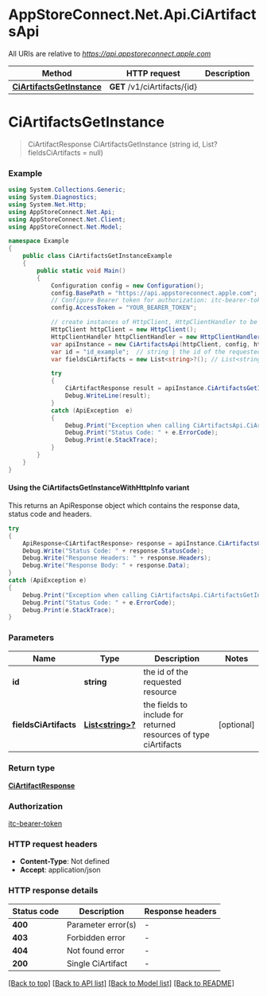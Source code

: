 # AppStoreConnect.Net.Api.CiArtifactsApi

All URIs are relative to *https://api.appstoreconnect.apple.com*

| Method | HTTP request | Description |
|--------|--------------|-------------|
| [**CiArtifactsGetInstance**](CiArtifactsApi.md#ciartifactsgetinstance) | **GET** /v1/ciArtifacts/{id} |  |

<a name="ciartifactsgetinstance"></a>
# **CiArtifactsGetInstance**
> CiArtifactResponse CiArtifactsGetInstance (string id, List<string>? fieldsCiArtifacts = null)



### Example
```csharp
using System.Collections.Generic;
using System.Diagnostics;
using System.Net.Http;
using AppStoreConnect.Net.Api;
using AppStoreConnect.Net.Client;
using AppStoreConnect.Net.Model;

namespace Example
{
    public class CiArtifactsGetInstanceExample
    {
        public static void Main()
        {
            Configuration config = new Configuration();
            config.BasePath = "https://api.appstoreconnect.apple.com";
            // Configure Bearer token for authorization: itc-bearer-token
            config.AccessToken = "YOUR_BEARER_TOKEN";

            // create instances of HttpClient, HttpClientHandler to be reused later with different Api classes
            HttpClient httpClient = new HttpClient();
            HttpClientHandler httpClientHandler = new HttpClientHandler();
            var apiInstance = new CiArtifactsApi(httpClient, config, httpClientHandler);
            var id = "id_example";  // string | the id of the requested resource
            var fieldsCiArtifacts = new List<string>?(); // List<string>? | the fields to include for returned resources of type ciArtifacts (optional) 

            try
            {
                CiArtifactResponse result = apiInstance.CiArtifactsGetInstance(id, fieldsCiArtifacts);
                Debug.WriteLine(result);
            }
            catch (ApiException  e)
            {
                Debug.Print("Exception when calling CiArtifactsApi.CiArtifactsGetInstance: " + e.Message);
                Debug.Print("Status Code: " + e.ErrorCode);
                Debug.Print(e.StackTrace);
            }
        }
    }
}
```

#### Using the CiArtifactsGetInstanceWithHttpInfo variant
This returns an ApiResponse object which contains the response data, status code and headers.

```csharp
try
{
    ApiResponse<CiArtifactResponse> response = apiInstance.CiArtifactsGetInstanceWithHttpInfo(id, fieldsCiArtifacts);
    Debug.Write("Status Code: " + response.StatusCode);
    Debug.Write("Response Headers: " + response.Headers);
    Debug.Write("Response Body: " + response.Data);
}
catch (ApiException e)
{
    Debug.Print("Exception when calling CiArtifactsApi.CiArtifactsGetInstanceWithHttpInfo: " + e.Message);
    Debug.Print("Status Code: " + e.ErrorCode);
    Debug.Print(e.StackTrace);
}
```

### Parameters

| Name | Type | Description | Notes |
|------|------|-------------|-------|
| **id** | **string** | the id of the requested resource |  |
| **fieldsCiArtifacts** | [**List&lt;string&gt;?**](string.md) | the fields to include for returned resources of type ciArtifacts | [optional]  |

### Return type

[**CiArtifactResponse**](CiArtifactResponse.md)

### Authorization

[itc-bearer-token](../README.md#itc-bearer-token)

### HTTP request headers

 - **Content-Type**: Not defined
 - **Accept**: application/json


### HTTP response details
| Status code | Description | Response headers |
|-------------|-------------|------------------|
| **400** | Parameter error(s) |  -  |
| **403** | Forbidden error |  -  |
| **404** | Not found error |  -  |
| **200** | Single CiArtifact |  -  |

[[Back to top]](#) [[Back to API list]](../README.md#documentation-for-api-endpoints) [[Back to Model list]](../README.md#documentation-for-models) [[Back to README]](../README.md)

